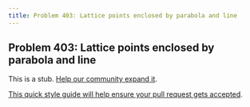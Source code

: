 ```yaml
---
title: Problem 403: Lattice points enclosed by parabola and line
---
```

## Problem 403: Lattice points enclosed by parabola and line

This is a stub. <a href='https://github.com/freecodecamp/guides/tree/master/src/pages/certifications/coding-interview-prep/project-euler/problem-403-lattice-points-enclosed-by-parabola-and-line/index.md' target='_blank' rel='nofollow'>Help our community expand it</a>.

<a href='https://github.com/freecodecamp/guides/blob/master/README.md' target='_blank' rel='nofollow'>This quick style guide will help ensure your pull request gets accepted</a>.

<!-- The article goes here, in GitHub-flavored Markdown. Feel free to add YouTube videos, images, and CodePen/JSBin embeds  -->
